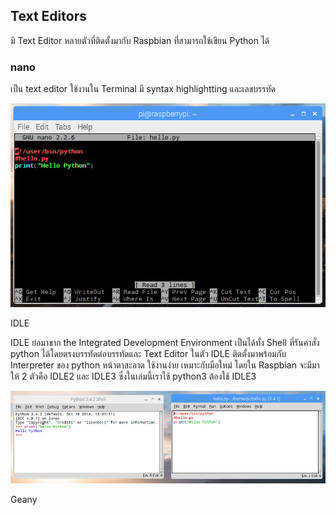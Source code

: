 ## Text Editors

มี Text Editor หลายตัวที่ติดตั้งมากับ Raspbian ที่สามารถใช้เขียน Python ได้

### nano

เป็น text editor ใช้งานใน Terminal มี syntax highlightting และเลขบรรทัด

![](/assets/nanohello.jpg)

IDLE

IDLE ย่อมาขาก the Integrated Development Environment เป็นได้ทั้ง Shell ที่รันคำสั่ง python ได้โดยตรงบรรทัดต่อบรรทัดและ Text Editor ในตัว IDLE ติดตั้งมาพร้อมกับ Interpreter ของ python หน้าตาสะอาด ใช้งานง่าย เหมาะกับมือใหม่ โดยใน Raspbian จะมีมาให้ 2 ตัวคือ IDLE2 และ IDLE3 ซึ่งในเล่มนี้เราใช้ python3 ต้องใช้ IDLE3

![](/assets/idle.jpg)

Geany

